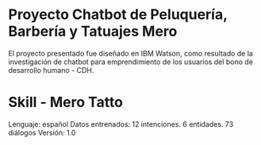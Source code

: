 # Proyecto Chatbot de Peluquería, Barbería y Tatuajes Mero

El proyecto presentado fue diseñado en IBM Watson, como resultado de la investigación de chatbot para emprendimiento de los usuarios del bono de desarrollo humano - CDH.

# Skill - Mero Tatto

Lenguaje: español
Datos entrenados:
12 intenciones.
6 entidades.
73   diálogos
Versión: 1.0



